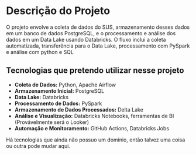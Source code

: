 # Descrição do Projeto

O projeto envolve a coleta de dados do SUS, armazenamento desses dados em um banco de dados PostgreSQL, e o processamento e análise dos dados em um Data Lake usando Databricks. O fluxo inclui a coleta automatizada, transferência para o Data Lake, processamento com PySpark e análise com python e SQL

## Tecnologias que pretendo utilizar nesse projeto

- **Coleta de Dados:** Python, Apache Airflow
- **Armazenamento Inicial:** PostgreSQL
- **Data Lake:** Databricks
- **Processamento de Dados:** PySpark
- **Armazenamento de Dados Processados:** Delta Lake
- **Análise e Visualização:** Databricks Notebooks, ferramentas de BI (Provávelmente será o Looker)
- **Automação e Monitoramento:** GitHub Actions, Databricks Jobs

Há tecnologias que ainda não possuo um domínio, então talvez uma coisa ou outra pode mudar aqui.